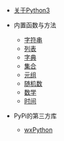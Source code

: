 * [关于Python3](python3/README)

* 内置函数与方法

  * [字符串](python3/string)
  * [列表](python3/list)
  * [字典](python3/dict)
  * [集合](python3/set)
  * [元组](python3/tuple)
  * [随机数](python3/random)
  * [数学](python3/math)
  * [时间](python3/time)

* PyPi的第三方库

  * [wxPython](python3/wxpython)
